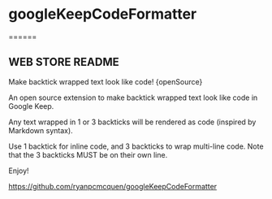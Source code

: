 # googleKeepCodeFormatter

======

## WEB STORE README

Make backtick wrapped text look like code! {openSource}

An open source extension to make backtick wrapped text look like code in Google Keep.

Any text wrapped in 1 or 3 backticks will be rendered as code (inspired by Markdown syntax).

Use 1 backtick for inline code, and 3 backticks to wrap multi-line code. Note that the 3 backticks MUST be on their own line.

Enjoy!

https://github.com/ryanpcmcquen/googleKeepCodeFormatter
